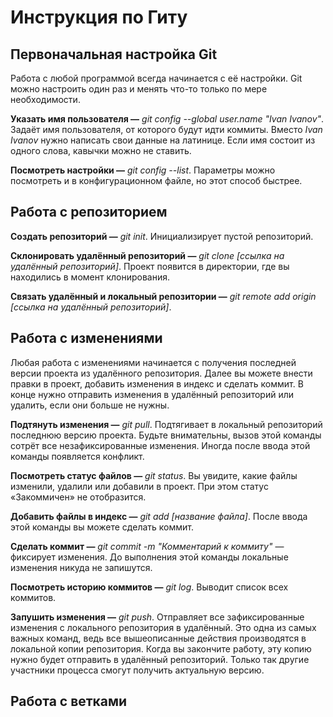 # **Инструкция по Гиту**

## **Первоначальная настройка Git**

Работа с любой программой всегда начинается с её настройки. Git можно настроить один раз и менять что-то только по мере необходимости.

**Указать имя пользователя —** *git config --global user.name "Ivan Ivanov"*. Задаёт имя пользователя, от которого будут идти коммиты. Вместо *Ivan Ivanov* нужно написать свои данные на латинице. Если имя состоит из одного слова, кавычки можно не ставить.

**Посмотреть настройки —** *git config --list*. Параметры можно посмотреть и в конфигурационном файле, но этот способ быстрее.

## **Работа с репозиторием**

**Создать репозиторий —** *git init*. Инициализирует пустой репозиторий.

**Склонировать удалённый репозиторий —** *git clone [ссылка на удалённый репозиторий]*. Проект появится в директории, где вы находились в момент клонирования.

**Связать удалённый и локальный репозитории —** *git remote add origin [ссылка на удалённый репозиторий]*.

## **Работа с изменениями**

Любая работа с изменениями начинается с получения последней версии проекта из удалённого репозитория. Далее вы можете внести правки в проект, добавить изменения в индекс и сделать коммит. В конце нужно отправить изменения в удалённый репозиторий или удалить, если они больше не нужны.

**Подтянуть изменения —** *git pull*. Подтягивает в локальный репозиторий последнюю версию проекта. Будьте внимательны, вызов этой команды сотрёт все незафиксированные изменения. Иногда после ввода этой команды появляется конфликт.

**Посмотреть статус файлов —** *git status*. Вы увидите, какие файлы изменили, удалили или добавили в проект. При этом статус «Закоммичен» не отобразится.

**Добавить файлы в индекс —** *git add [название файла]*. После ввода этой команды вы можете сделать коммит.

**Сделать коммит —** *git commit -m "Комментарий к коммиту"* — фиксирует изменения. До выполнения этой команды локальные изменения никуда не запишутся.

**Посмотреть историю коммитов —** *git log*. Выводит список всех коммитов.

**Запушить изменения —** *git push*. Отправляет все зафиксированные изменения с локального репозитория в удалённый. Это одна из самых важных команд, ведь все вышеописанные действия производятся в локальной копии репозитория. Когда вы закончите работу, эту копию нужно будет отправить в удалённый репозиторий. Только так другие участники процесса смогут получить актуальную версию.

## **Работа с ветками**

